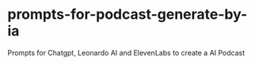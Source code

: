 # prompts-for-podcast-generate-by-ia
Prompts for Chatgpt, Leonardo AI and ElevenLabs to create a AI Podcast
